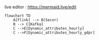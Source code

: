 live editor : https://mermaid.live/edit

```mermaid
flowchart TD
    A[Flink] --> B(Secor)
    B --> C{Kafka}
    C -->E[Dynamic_attributes_hourly]
    C -->F[Dynamic_attributes_hourly_gdpr]
```